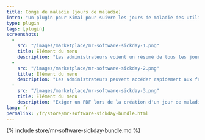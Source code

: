 ```yaml
---
title: Congé de maladie (jours de maladie)
intro: "Un plugin pour Kimai pour suivre les jours de maladie des utilisateurs."
type: plugin
tags: [plugin]
screenshots:
  - 
    src: "/images/marketplace/mr-software-sickday-1.png"
    title: Élément du menu
    description: "Les administrateurs voient un résumé de tous les jours de maladie"
  - 
    src: "/images/marketplace/mr-software-sickday-2.png"
    title: Élément du menu
    description: "Les administrateurs peuvent accéder rapidement aux feuilles de temps (jours de maladie) des utilisateurs"
  - 
    src: "/images/marketplace/mr-software-sickday-3.png"
    title: Élément du menu
    description: "Exiger un PDF lors de la création d'un jour de maladie"
lang: fr
permalink: /fr/store/mr-software-sickday-bundle.html
---
```


{% include store/mr-software-sickday-bundle.md %}
